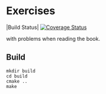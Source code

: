 # Exercises

|Build Status| [![Coverage Status](https://coveralls.io/repos/ahxxm/cpp-primer-5th-exercise/badge.svg?branch=master&service=github)](https://coveralls.io/github/ahxxm/cpp-primer-5th-exercise?branch=master)

with problems when reading the book.

## Build

    mkdir build
    cd build
    cmake ..
    make
